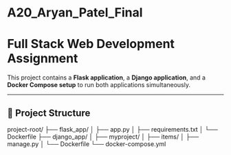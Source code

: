 ﻿# A20_Aryan_Patel_Final
# Full Stack Web Development Assignment

This project contains a **Flask application**, a **Django application**, and a **Docker Compose setup** to run both applications simultaneously.

---

## 🔧 Project Structure
project-root/ 
├── flask_app/ │ ├── app.py │ ├── requirements.txt │ └── Dockerfile ├── django_app/ │ ├── myproject/ │ ├── items/ │ ├── manage.py │ └── Dockerfile └── docker-compose.yml

